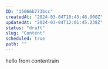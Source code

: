 ```yaml
---
ID: "15066b773bcc"
createdAt: "2024-03-04T10:43:48.000Z"
updatedAt: "2024-03-04T12:01:45.238Z"
status: "draft"
slug: "Content"
scheduled: true
path: ""
---
```

hello from contentrain
